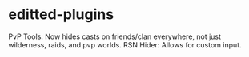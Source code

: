 # editted-plugins

PvP Tools: Now hides casts on friends/clan everywhere, not just wilderness, raids, and pvp worlds.
RSN Hider: Allows for custom input.
